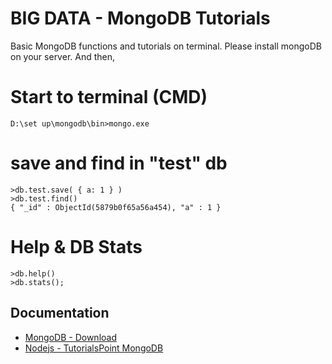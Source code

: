 # BIG DATA - MongoDB Tutorials
Basic MongoDB functions and tutorials on terminal. Please install mongoDB on your server. And then,

# Start to terminal (CMD)
```
D:\set up\mongodb\bin>mongo.exe
```

# save and find in "test" db
```
>db.test.save( { a: 1 } )
>db.test.find()
{ "_id" : ObjectId(5879b0f65a56a454), "a" : 1 }
```

# Help & DB Stats
```
>db.help()
>db.stats();
```


## Documentation

* [MongoDB - Download](https://www.mongodb.com/download-center/community)
* [Nodejs - TutorialsPoint MongoDB](https://www.tutorialspoint.com/mongodb/index.htm)
